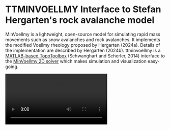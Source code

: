# TTMINVOELLMY Interface to Stefan Hergarten's rock avalanche model

MinVoellmy is a lightweight, open-source model for simulating rapid mass movements such as snow avalanches and rock avalanches. It implements the modified Voellmy rheology proposed by Hergarten (2024a). Details of the implementation are described by Hergarten (2024b). ttminvoellmy is a [MATLAB-based TopoToolbox](https://github.com/TopoToolbox/topotoolbox3) (Schwanghart and Scherler, 2014) interface to the [MinVoellmy 2D solver](http://hergarten.at/minvoellmy/) which makes simulation and visualization easy-going. 

<video src='video/eiger_landslide.mp4' width=320/>

## Installation

<instructions>

## Getting Started

<pointer to gettingStarted.mlx file>

## License

The code is licensed under the terms of the GNU General Public License as published by the Free Software Foundation; either version 3 of the License, or (at your option) any later version. The program is distributed in the hope that it will be useful, but WITHOUT ANY WARRANTY; without even the implied warranty of MERCHANTABILITY or FITNESS FOR A PARTICULAR PURPOSE. See the GNU General Public License for more details. To view a copy of this license, visit https://www.gnu.org/licenses/gpl-3.0.txt. 

## References

Hergarten, S.: Scaling between volume and runout of rock avalanches explained by a modified Voellmy rheology, Earth Surf. Dynam., 12, 219–229, https://doi.org/10.5194/esurf-12-219-2024, 2024a. 

Hergarten, S.: MinVoellmy v1: a lightweight model for simulating rapid mass movements based on a modified Voellmy rheology, Geosci. Model Dev., 17, 781–794, https://doi.org/10.5194/gmd-17-781-2024, 2024b. 

Schwanghart, W. and Scherler, D.: Short Communication: TopoToolbox 2 – MATLAB-based software for topographic analysis and modeling in Earth surface sciences, Earth Surf. Dynam., 2, 1–7, https://doi.org/10.5194/esurf-2-1-2014, 2014. 


